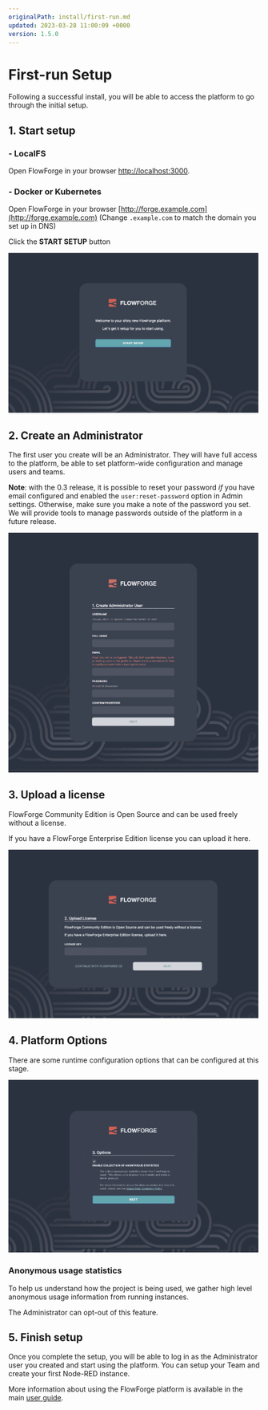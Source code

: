 ```yaml
---
originalPath: install/first-run.md
updated: 2023-03-28 11:00:09 +0000
version: 1.5.0
---
```

# First-run Setup

Following a successful install, you will be able to access the platform to go
through the initial setup.


## 1. Start setup

### - LocalFS
Open FlowForge in your browser [http://localhost:3000](http://localhost:3000).  

### - Docker or Kubernetes
Open FlowForge in your browser [http://forge.example.com](http://forge.example.com) (Change `.example.com` to match the domain you set up in DNS)


Click the **START SETUP** button

<img src="images/setup-01.png" width=500 />

## 2. Create an Administrator

The first user you create will be an Administrator. They will have full access
to the platform, be able to set platform-wide configuration and manage users and teams.

**Note**: with the 0.3 release, it is possible to reset your password *if* you have email
configured and enabled the `user:reset-password` option in Admin settings. Otherwise,
make sure you make a note of the password you set. We will provide tools to manage passwords
outside of the platform in a future release.

<img src="images/setup-02-user.png" width=500 />

## 3. Upload a license

FlowForge Community Edition is Open Source and can be used freely without a license.

If you have a FlowForge Enterprise Edition license you can upload it here.

<img src="images/setup-03-license.png" width=500 />

## 4. Platform Options

There are some runtime configuration options that can be configured at this stage.

<img src="images/setup-04-options.png" width=500 />

### Anonymous usage statistics

To help us understand how the project is being used, we gather high level
anonymous usage information from running instances.

The Administrator can opt-out of this feature.

## 5. Finish setup

Once you complete the setup, you will be able to log in as the Administrator
user you created and start using the platform. You can setup your Team and
create your first Node-RED instance.

More information about using the FlowForge platform is available in the
main [user guide](../user/).